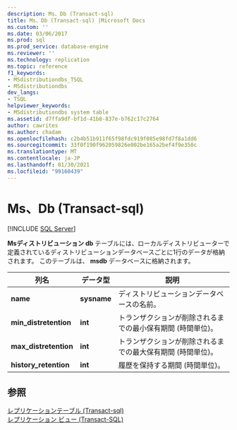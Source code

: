 ```yaml
---
description: Ms、Db (Transact-sql)
title: Ms、Db (Transact-sql) |Microsoft Docs
ms.custom: ''
ms.date: 03/06/2017
ms.prod: sql
ms.prod_service: database-engine
ms.reviewer: ''
ms.technology: replication
ms.topic: reference
f1_keywords:
- MSdistributiondbs_TSQL
- MSdistributiondbs
dev_langs:
- TSQL
helpviewer_keywords:
- MSdistributiondbs system table
ms.assetid: d7ffa9df-bf1d-41b8-837e-b762c17c2764
author: cawrites
ms.author: chadam
ms.openlocfilehash: c2b4b51b911f65f98fdc919f085e98fd7f8a1dd6
ms.sourcegitcommit: 33f0f190f962059826e002be165a2bef4f9e350c
ms.translationtype: MT
ms.contentlocale: ja-JP
ms.lasthandoff: 01/30/2021
ms.locfileid: "99160439"
---
```

# <a name="msdistributiondbs-transact-sql"></a>Ms、Db (Transact-sql)
[!INCLUDE [SQL Server](../../includes/applies-to-version/sqlserver.md)]

  **Msディストリビューション db** テーブルには、ローカルディストリビューターで定義されているディストリビューションデータベースごとに1行のデータが格納されます。 このテーブルは、 **msdb** データベースに格納されます。  
  
|列名|データ型|説明|  
|-----------------|---------------|-----------------|  
|**name**|**sysname**|ディストリビューションデータベースの名前。|  
|**min_distretention**|**int**|トランザクションが削除されるまでの最小保有期間 (時間単位)。|  
|**max_distretention**|**int**|トランザクションが削除されるまでの最大保有期間 (時間単位)。|  
|**history_retention**|**int**|履歴を保持する期間 (時間単位)。|  
  
## <a name="see-also"></a>参照  
 [レプリケーションテーブル &#40;Transact-sql&#41;](../../relational-databases/system-tables/replication-tables-transact-sql.md)   
 [レプリケーション ビュー &#40;Transact-SQL&#41;](../../relational-databases/system-views/replication-views-transact-sql.md)  
  
  
